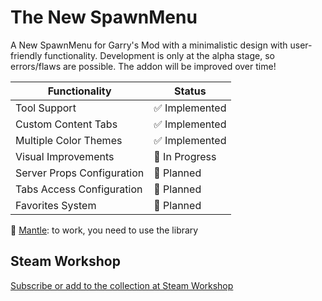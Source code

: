 # The New SpawnMenu
A New SpawnMenu for Garry's Mod with a minimalistic design with user-friendly functionality. Development is only at the alpha stage, so errors/flaws are possible. The addon will be improved over time!

| Functionality | Status |
| --- | --- |
| Tool Support | ✅ Implemented |
| Custom Content Tabs | ✅ Implemented |
| Multiple Color Themes | ✅ Implemented |
| Visual Improvements | 🚧 In Progress |
| Server Props Configuration | 🔄 Planned |
| Tabs Access Configuration | 🔄 Planned |
| Favorites System | 🔄 Planned |

🔧 [Mantle](https://github.com/darkfated/mantle): to work, you need to use the library

## Steam Workshop
[Subscribe or add to the collection at Steam Workshop](https://steamcommunity.com/sharedfiles/filedetails/?id=3594346953)
